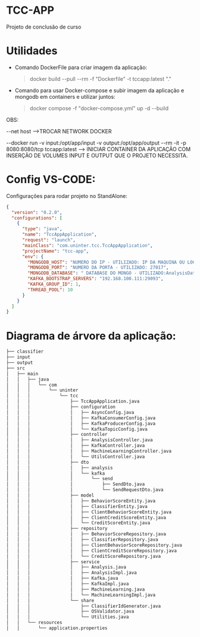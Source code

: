 # TCC-APP

Projeto de conclusão de curso

# Utilidades

- Comando DockerFile para criar imagem da aplicação:

  > docker build --pull --rm -f "Dockerfile" -t tccapp:latest "."

- Comando para usar Docker-compose e subir imagem da aplicação e mongodb em containers e utilizar juntos:
  > docker compose -f "docker-compose.yml" up -d --build

OBS:

--net host -->TROCAR NETWORK DOCKER

--docker run -v input:/opt/app/input -v output:/opt/app/output --rm -it -p 8080:8080/tcp tccapp:latest --> INICIAR CONTAINER DA APLICAÇÃO COM INSERÇÃO DE VOLUMES INPUT E OUTPUT QUE O PROJETO NECESSITA.

# Config VS-CODE:

Configurações para rodar projeto no StandAlone:

```json
{
  "version": "0.2.0",
  "configurations": [
    {
      "type": "java",
      "name": "TccAppApplication",
      "request": "launch",
      "mainClass": "com.uninter.tcc.TccAppApplication",
      "projectName": "tcc-app",
      "env": {
        "MONGODB_HOST": "NUMERO DO IP - UTILIZADO: IP DA MAQUINA OU LOCALHOST,DEPENDENDO        ONDE O MONGO ESTA SENDO EXECUTADO",
        "MONGODB_PORT": "NUMERO DA PORTA - UTILIZADO: 27017",
        "MONGODB_DATABASE": " DATABASE DO MONGO - UTILIZADO:AnalysisData",
        "KAFKA_BOOTSTRAP_SERVERS": "192.168.100.111:29093",
        "KAFKA_GROUP_ID": 1,
        "THREAD_POOL": 10
      }
    }
  ]
}
```

# Diagrama de árvore da aplicação:
``` markdown
├── classifier
├── input
├── output
├── src
│   ├── main
│   │   ├── java
│   │   │   └── com
│   │   │       └── uninter
│   │   │           └── tcc
│   │   │               ├── TccAppApplication.java
│   │   │               ├── configuration
│   │   │               │   ├── AsyncConfig.java
│   │   │               │   ├── KafkaConsumerConfig.java
│   │   │               │   ├── KafkaProducerConfig.java
│   │   │               │   └── KafkaTopicConfig.java
│   │   │               ├── controller
│   │   │               │   ├── AnalysisController.java
│   │   │               │   ├── KafkaController.java
│   │   │               │   ├── MachineLearningController.java
│   │   │               │   └── UtilsController.java
│   │   │               ├── dto
│   │   │               │   ├── analysis
│   │   │               │   └── kafka
│   │   │               │       └── send
│   │   │               │           ├── SendDto.java
│   │   │               │           └── SendRequestDto.java
│   │   │               ├── model
│   │   │               │   ├── BehaviorScoreEntity.java
│   │   │               │   ├── ClassifierEntity.java
│   │   │               │   ├── ClientBehaviorScoreEntity.java
│   │   │               │   ├── ClientCreditScoreEntity.java
│   │   │               │   └── CreditScoreEntity.java
│   │   │               ├── repository
│   │   │               │   ├── BehaviorScoreRepository.java
│   │   │               │   ├── ClassifierRepository.java
│   │   │               │   ├── ClientBehaviorScoreRepository.java
│   │   │               │   ├── ClientCreditScoreRepository.java
│   │   │               │   └── CreditScoreRepository.java
│   │   │               ├── service
│   │   │               │   ├── Analysis.java
│   │   │               │   ├── AnalysisImpl.java
│   │   │               │   ├── Kafka.java
│   │   │               │   ├── KafkaImpl.java
│   │   │               │   ├── MachineLearning.java
│   │   │               │   └── MachineLearningImpl.java
│   │   │               └── share
│   │   │                   ├── ClassifierIdGenerator.java
│   │   │                   ├── OSValidator.java
│   │   │                   └── Utilities.java
│   │   └── resources
│   │       └── application.properties
```

#
